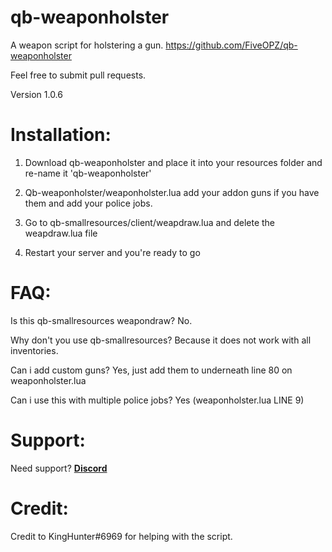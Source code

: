 # qb-weaponholster
A weapon script for holstering a gun.
https://github.com/FiveOPZ/qb-weaponholster

Feel free to submit pull requests.

Version 1.0.6

# Installation:

1) Download qb-weaponholster and place it into your resources folder and re-name it 'qb-weaponholster'

2) Qb-weaponholster/weaponholster.lua add your addon guns if you have them and add your police jobs.

3) Go to qb-smallresources/client/weapdraw.lua and delete the weapdraw.lua file

4) Restart your server and you're ready to go

# FAQ:

Is this qb-smallresources weapondraw? No.

Why don't you use qb-smallresources? Because it does not work with all inventories.

Can i add custom guns? Yes, just add them to underneath line 80 on weaponholster.lua

Can i use this with multiple police jobs? Yes (weaponholster.lua LINE 9)

# Support:

Need support? **[Discord](https://discord.gg/jCTza43)**

# Credit:

Credit to KingHunter#6969 for helping with the script.
